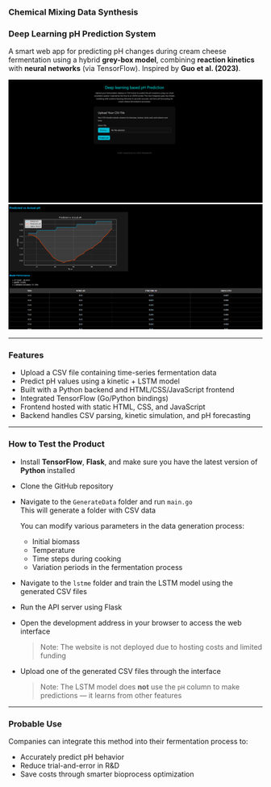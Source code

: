 ### Chemical Mixing Data Synthesis  
### Deep Learning pH Prediction System

A smart web app for predicting pH changes during cream cheese fermentation using a hybrid **grey-box model**, combining **reaction kinetics** with **neural networks** (via TensorFlow). Inspired by **Guo et al. (2023)**.

![UI Preview](chempic.png)  
![UI Preview](chempic2.png)

---

### Features

- Upload a CSV file containing time-series fermentation data  
- Predict pH values using a kinetic + LSTM model  
- Built with a Python backend and HTML/CSS/JavaScript frontend  
- Integrated TensorFlow (Go/Python bindings)  
- Frontend hosted with static HTML, CSS, and JavaScript  
- Backend handles CSV parsing, kinetic simulation, and pH forecasting  

---

### How to Test the Product

- Install **TensorFlow**, **Flask**, and make sure you have the latest version of **Python** installed  
- Clone the GitHub repository  
- Navigate to the `GenerateData` folder and run `main.go`  
  This will generate a folder with CSV data

  You can modify various parameters in the data generation process:
  - Initial biomass  
  - Temperature  
  - Time steps during cooking  
  - Variation periods in the fermentation process

- Navigate to the `lstme` folder and train the LSTM model using the generated CSV files  
- Run the API server using Flask  
- Open the development address in your browser to access the web interface  
  > Note: The website is not deployed due to hosting costs and limited funding  

- Upload one of the generated CSV files through the interface  
  > Note: The LSTM model does **not** use the `pH` column to make predictions — it learns from other features

---

### Probable Use

Companies can integrate this method into their fermentation process to:
- Accurately predict pH behavior  
- Reduce trial-and-error in R&D  
- Save costs through smarter bioprocess optimization  
